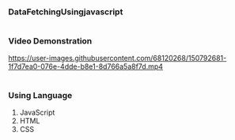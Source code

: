 ### DataFetchingUsingjavascript
#
### Video Demonstration

https://user-images.githubusercontent.com/68120268/150792681-1f7d7ea0-076e-4dde-b8e1-8d766a5a8f7d.mp4

#

### Using Language
 1. JavaScript
 2. HTML
 3. CSS
 
 #
